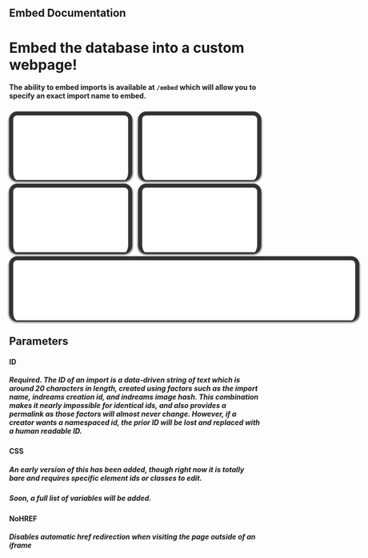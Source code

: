 ## Embed Documentation
# Embed the database into a custom webpage!
#### The ability to embed imports is available at `/embed` which will allow you to specify an exact import name to embed.
<style>iframe.userdbembed {margin-top:4px;border:none;width:calc(50% - 22px);aspect-ratio: 16/9;box-shadow:black 0px 3px 4px 0px;border-radius: 16px;padding: 8px 8px 0;background: #333;display:inline-block}iframe.userdbembed:nth-child(even){margin-left:8px}</style>
<div>
  <iframe src="/embed?id=52e127b448c370023acc23acc&amp;css=a.global-post-label%7Bbackground:%23333!important%7D.plyr--audio%20.plyr__controls%7Bpadding:8px!important%7D" class="userdbembed"></iframe>
  <iframe src="/embed?id=1bfd0a2f5b25830d16f0d16f0&amp;css=a.global-post-label%7Bbackground:%23333!important%7D.plyr--audio%20.plyr__controls%7Bpadding:8px!important%7D" class="userdbembed"></iframe>
  <iframe src="/embed?id=3ef95435136b920a0704a0704&amp;css=a.global-post-label%7Bbackground:%23333!important%7D.plyr--audio%20.plyr__controls%7Bpadding:8px!important%7D" class="userdbembed"></iframe>
  <iframe src="/embed?id=e2f650b8e03ac00cb871cb871&amp;css=a.global-post-label%7Bbackground:%23333!important%7D.plyr--audio%20.plyr__controls%7Bpadding:8px!important%7D" class="userdbembed"></iframe>
  <iframe src="/embed?id=a193daf79da1c80421af421af&amp;css=a.global-post-label%7Bbackground:%23333!important%7D.plyr--audio%20.plyr__controls%7Bpadding:8px!important%7D" class="userdbembed" style="resize: both;width: 684px;max-width: 684px;min-width: 300px;height: 120px;max-height: 684px;min-height: 72px;"></iframe></div>

## Parameters
#### ID
##### Required. The ID of an import is a data-driven string of text which is around 20 characters in length, created using factors such as the import name, indreams creation id, and indreams image hash. This combination makes it nearly impossible for identical ids, and also provides a permalink as those factors will almost never change. However, if a creator wants a namespaced id, the prior ID will be lost and replaced with a human readable ID.
#### CSS
##### An early version of this has been added, though right now it is totally bare and requires specific element ids or classes to edit.
##### Soon, a full list of variables will be added.
#### NoHREF
##### Disables automatic href redirection when visiting the page outside of an iframe
